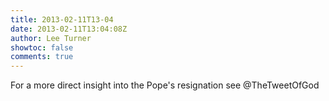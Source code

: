 ```yaml
---
title: 2013-02-11T13-04
date: 2013-02-11T13:04:08Z
author: Lee Turner
showtoc: false
comments: true
---
```


For a more direct insight into the Pope's resignation see @TheTweetOfGod

